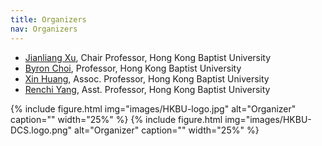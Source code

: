 ```yaml
---
title: Organizers
nav: Organizers
---
```




<!--{% capture text %}-->
- [Jianliang Xu](https://www.comp.hkbu.edu.hk/~xujl/), Chair Professor, Hong Kong Baptist University
- [Byron Choi](https://www.comp.hkbu.edu.hk/~bchoi/), Professor, Hong Kong Baptist University
- [Xin Huang](https://www.comp.hkbu.edu.hk/~xinhuang/), Assoc. Professor, Hong Kong Baptist University
- [Renchi Yang](https://www.comp.hkbu.edu.hk/~renchi/), Asst. Professor, Hong Kong Baptist University
<!--{% endcapture %}{% include alert.html text=text color=secondary %}-->

{% include figure.html img="images/HKBU-logo.jpg" alt="Organizer" caption="" width="25%" %}
{% include figure.html img="images/HKBU-DCS.logo.png" alt="Organizer" caption="" width="25%" %}
